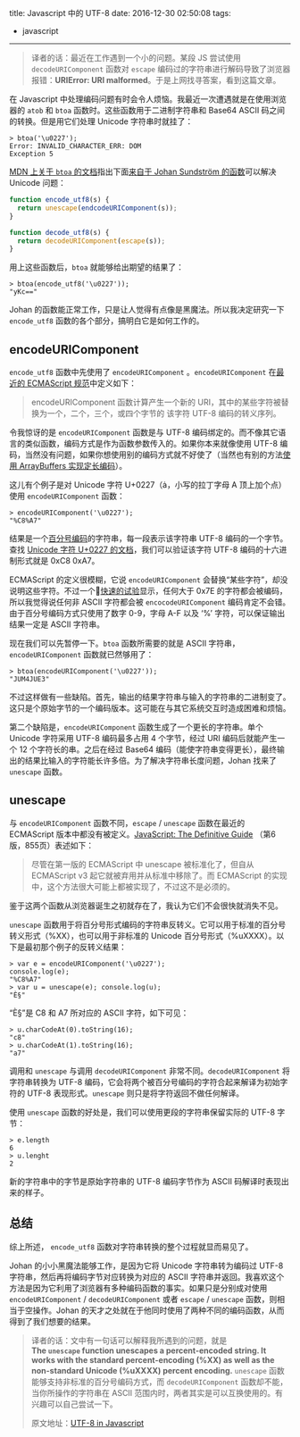 title: Javascript 中的 UTF-8
date: 2016-12-30 02:50:08
tags: 
- javascript
---


> 译者的话：最近在工作遇到一个小的问题。某段 JS 尝试使用 `decodeURIComponent` 函数对 `escape` 编码过的字符串进行解码导致了浏览器报错：**URIError: URI malformed**。于是上网找寻答案，看到这篇文章。



在 Javascript 中处理编码问题有时会令人烦恼。我最近一次遭遇就是在使用浏览器的 `atob` 和 `btoa` 函数时。这些函数用于二进制字符串和 Base64 ASCII 码之间的转换。但是用它们处理 Unicode 字符串时就挂了：

```shell
> btoa('\u0227');
Error: INVALID_CHARACTER_ERR: DOM
Exception 5
```

[MDN 上关于 `btoa` 的文档](https://developer.mozilla.org/en/DOM/window.btoa#Unicode_Strings)指出下面[来自于 Johan Sundström 的函数](http://ecmanaut.blogspot.com/2006/07/encoding-decoding-utf8-in-javascript.html)可以解决 Unicode 问题：

```javascript
function encode_utf8(s) {
  return unescape(endcodeURIComponent(s));
}

function decode_utf8(s) {
  return decodeURIComponent(escape(s));
}
```

用上这些函数后，`btoa` 就能够给出期望的结果了：

```shell
> btoa(encode_utf8('\u0227'));
"yKc=="
```

Johan 的函数能正常工作，只是让人觉得有点像是黑魔法。所以我决定研究一下 `encode_utf8` 函数的各个部分，搞明白它是如何工作的。
<!-- more -->
## encodeURIComponent

`encode_utf8` 函数中先使用了 `encodeURIComponent` 。`encodeURIComponent` 在[最近的 ECMAScript 规范](http://ecma-international.org/ecma-262/5.1/)中定义如下：

> encodeURIComponent 函数计算产生一个新的 URI，其中的某些字符被替换为一个，二个，三个，或四个字节的 该字符 UTF-8 编码的转义序列。

令我惊讶的是 `encodeURIComponent` 函数是与 UTF-8 编码绑定的。而不像其它语言的类似函数，编码方式是作为函数参数传入的。如果你本来就像使用 UTF-8 编码，当然没有问题，如果你想使用别的编码方式就不好使了（当然也有别的方法[使用 ArrayBuffers 实现定长编码](http://updates.html5rocks.com/2012/06/How-to-convert-ArrayBuffer-to-and-from-String)）。

这儿有个例子是对 Unicode 字符 U+0227（ȧ，小写的拉丁字母 A 顶上加个点）使用 `encodeURIComponent` 函数：

```shell
> encodeURIComponent('\u0227');
"%C8%A7"
```

结果是一个[百分号编码](http://en.wikipedia.org/wiki/Percent-encoding)的字符串，每一段表示该字符串 UTF-8 编码的一个字节。查找 [Unicode 字符 U+0227 的文档](http://www.fileformat.info/info/unicode/char/227/index.htm)，我们可以验证该字符 UTF-8 编码的十六进制形式就是 0xC8 0xA7。

ECMAScript 的定义很模糊，它说 `encodeURIComponent` 会替换“某些字符”，却没说明这些字符。不过一个[快速的试验](http://monsur.hossa.in/temp/encodeURIComponent.html)显示，任何大于 0x7E 的字符都会被编码，所以我觉得说任何非 ASCII 字符都会被 `encocodeURIComponent` 编码肯定不会错。由于百分号编码方式只使用了数字 0-9，字母 A-F 以及 ‘%’ 字符，可以保证输出结果一定是 ASCII 字符串。

现在我们可以先暂停一下。`btoa` 函数所需要的就是 ASCII 字符串，`encodeURIComponent` 函数就已然够用了：

```shell
> btoa(encodeURIComponent('\u0227'));
"JUM4JUE3"
```

不过这样做有一些缺陷。首先，输出的结果字符串与输入的字符串的二进制变了。这只是个原始字节的一个编码版本。这可能在与其它系统交互时造成困难和烦恼。

第二个缺陷是，`encodeURIComponent` 函数生成了一个更长的字符串。单个 Unicode 字符采用 UTF-8 编码最多占用 4 个字节，经过 URI 编码后就能产生一个 12 个字符长的串。之后在经过 Base64 编码（能使字符串变得更长），最终输出的结果比输入的字符能长许多倍。为了解决字符串长度问题，Johan 找来了 `unescape` 函数。

## unescape

 与 `encodeURIComponent` 函数不同，`escape` / `unescape` 函数在最近的 ECMAScript 版本中都没有被定义。[JavaScript: The Definitive Guide](http://shop.oreilly.com/product/9780596805531.do) （第6版，855页）表述如下：

> 尽管在第一版的 ECMAScript 中 unescape 被标准化了，但自从 ECMAScript v3 起它就被弃用并从标准中移除了。而 ECMAScript 的实现中，这个方法很大可能上都被实现了，不过这不是必须的。

鉴于这两个函数从浏览器诞生之初就存在了，我认为它们不会很快就消失不见。

`unescape` 函数用于将百分号形式编码的字符串反转义。它可以用于标准的百分号转义形式（%XX），也可以用于非标准的 Unicode 百分号形式（%uXXXX）。以下是最初那个例子的反转义结果：

```shell
> var e = encodeURIComponent('\u0227');
console.log(e);
"%C8%A7"
> var u = unescape(e); console.log(u);
"È§"
```

“È§”是 C8 和 A7 所对应的 ASCII 字符，如下可见：

```shell
> u.charCodeAt(0).toString(16);
"c8"
> u.charCodeAt(1).toString(16);
"a7"
```

调用和 `unescape` 与调用 `decodeURIComponent` 非常不同。`decodeURIComponent` 将字符串转换为 UTF-8 编码，它会将两个被百分号编码的字符合起来解译为初始字符的 UTF-8 表现形式。`unescape` 则只是将字符返回不做任何解译。

使用 `unescape` 函数的好处是，我们可以使用更段的字符串保留实际的 UTF-8 字节：

```shell
> e.length
6
> u.lenght
2
```

新的字符串中的字节是原始字符串的 UTF-8 编码字节作为 ASCII 码解译时表现出来的样子。

## 总结

综上所述， `encode_utf8` 函数对字符串转换的整个过程就显而易见了。

Johan 的小小黑魔法能够工作，是因为它将 Unicode 字符串转为编码过 UTF-8 字符串，然后再将编码字节对应转换为对应的 ASCII 字符串并返回。我喜欢这个方法是因为它利用了浏览器有多种编码函数的事实。如果只是分别成对使用 `encodeURIComponent` / `decodeURIComponent` 或者 `escape` / `unescape` 函数，则相当于空操作。Johan 的天才之处就在于他同时使用了两种不同的编码函数，从而得到了我们想要的结果。



> 译者的话：文中有一句话可以解释我所遇到的问题，就是 **The `unescape` function unescapes a percent-encoded string. It works with the standard percent-encoding (%XX) as well as the non-standard Unicode (%uXXXX) percent encoding.** `unescape` 函数能够支持非标准的百分号编码方式，而 `decodeURIComponent` 函数却不能，当你所操作的字符串在 ASCII 范围内时，两者其实是可以互换使用的。有兴趣可以自己尝试一下。
>
> 
>
> 原文地址：[UTF-8 in Javascript](http://monsur.hossa.in/2012/07/20/utf-8-in-javascript.html)